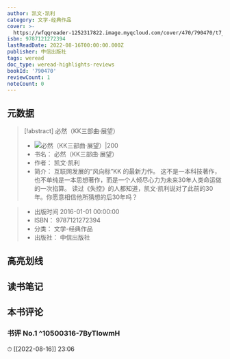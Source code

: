 ```yaml
---
author: 凯文·凯利
category: 文学-经典作品
cover: >-
  https://wfqqreader-1252317822.image.myqcloud.com/cover/470/790470/t7_790470.jpg
isbn: 9787121272394
lastReadDate: 2022-08-16T00:00:00.000Z
publisher: 中信出版社
tags: weread
doc_type: weread-highlights-reviews
bookId: '790470'
reviewCount: 1
noteCount: 0
---
```


## 元数据

> [!abstract] 必然（KK三部曲·展望）
> - ![ 必然（KK三部曲·展望）|200](https://wfqqreader-1252317822.image.myqcloud.com/cover/470/790470/t7_790470.jpg)
> - 书名： 必然（KK三部曲·展望）
> - 作者： 凯文·凯利
> - 简介： 互联网发展的“风向标”KK 的最新力作。 这不是一本科技著作，也不单纯是一本思想著作，而是一个人倾尽心力为未来30年人类命运做的一次掐算。 读过《失控》的人都知道，凯文·凯利说对了此前的30年。你愿意相信他所猜想的后30年吗？

> - 出版时间 2016-01-01 00:00:00
> - ISBN： 9787121272394
> - 分类： 文学-经典作品
> - 出版社： 中信出版社

## 高亮划线

## 读书笔记

## 本书评论

### 书评 No.1  ^10500316-7ByTlowmH
⏱ [[2022-08-16]]  23:06

